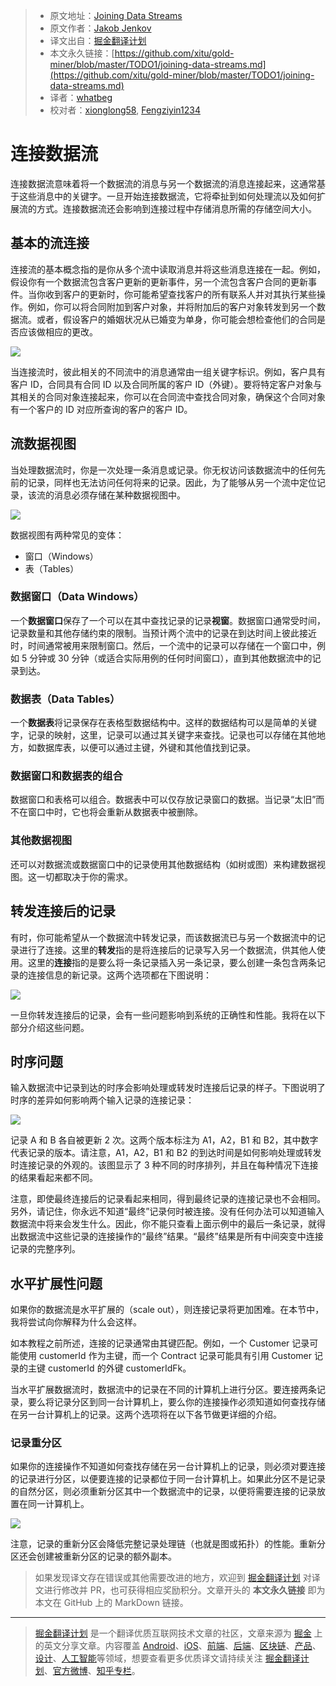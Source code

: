 > * 原文地址：[Joining Data Streams](http://tutorials.jenkov.com/data-streaming/joining-data-streams.html)
> * 原文作者：[Jakob Jenkov](https://twitter.com/#!/jjenkov)
> * 译文出自：[掘金翻译计划](https://github.com/xitu/gold-miner)
> * 本文永久链接：[https://github.com/xitu/gold-miner/blob/master/TODO1/joining-data-streams.md](https://github.com/xitu/gold-miner/blob/master/TODO1/joining-data-streams.md)
> * 译者：[whatbeg](https://github.com/whatbeg)
> * 校对者：[xionglong58](https://github.com/xionglong58), [Fengziyin1234 ](https://github.com/Fengziyin1234)

# 连接数据流

连接数据流意味着将一个数据流的消息与另一个数据流的消息连接起来，这通常基于这些消息中的关键字。一旦开始连接数据流，它将牵扯到如何处理流以及如何扩展流的方式。连接数据流还会影响到连接过程中存储消息所需的存储空间大小。

## 基本的流连接

连接流的基本概念指的是你从多个流中读取消息并将这些消息连接在一起。例如，假设你有一个数据流包含客户更新的更新事件，另一个流包含客户合同的更新事件。当你收到客户的更新时，你可能希望查找客户的所有联系人并对其执行某些操作。例如，你可以将合同附加到客户对象，并将附加后的客户对象转发到另一个数据流。或者，假设客户的婚姻状况从已婚变为单身，你可能会想检查他们的合同是否应该做相应的更改。

![](http://tutorials.jenkov.com/images/data-streaming/joining-data-streams-1.png)

当连接流时，彼此相关的不同流中的消息通常由一组关键字标识。例如，客户具有客户 ID，合同具有合同 ID 以及合同所属的客户 ID（外键）。要将特定客户对象与其相关的合同对象连接起来，你可以在合同流中查找合同对象，确保这个合同对象有一个客户的 ID 对应所查询的客户的客户 ID。

## 流数据视图

当处理数据流时，你是一次处理一条消息或记录。你无权访问该数据流中的任何先前的记录，同样也无法访问任何将来的记录。因此，为了能够从另一个流中定位记录，该流的消息必须存储在某种数据视图中。

![](http://tutorials.jenkov.com/images/data-streaming/joining-data-streams-2.png)

数据视图有两种常见的变体：

*   窗口（Windows）
*   表（Tables）

### 数据窗口（Data Windows）

一个**数据窗口**保存了一个可以在其中查找记录的记录**视窗**。数据窗口通常受时间，记录数量和其他存储约束的限制。当预计两个流中的记录在到达时间上彼此接近时，时间通常被用来限制窗口。然后，一个流中的记录可以存储在一个窗口中，例如 5 分钟或 30 分钟（或适合实际用例的任何时间窗口），直到其他数据流中的记录到达。

### 数据表（Data Tables）

一个**数据表**将记录保存在表格型数据结构中。这样的数据结构可以是简单的关键字，记录的映射，这里，记录可以通过其关键字来查找。记录也可以存储在其他地方，如数据库表，以便可以通过主键，外键和其他值找到记录。

### 数据窗口和数据表的组合

数据窗口和表格可以组合。数据表中可以仅存放记录窗口的数据。当记录“太旧”而不在窗口中时，它也将会重新从数据表中被删除。

### 其他数据视图

还可以对数据流或数据窗口中的记录使用其他数据结构（如树或图）来构建数据视图。这一切都取决于你的需求。

## 转发连接后的记录

有时，你可能希望从一个数据流中转发记录，而该数据流已与另一个数据流中的记录进行了连接。这里的**转发**指的是将连接后的记录写入另一个数据流，供其他人使用。这里的**连接**指的是要么将一条记录插入另一条记录，要么创建一条包含两条记录的连接信息的新记录。这两个选项都在下图说明：

![](http://tutorials.jenkov.com/images/data-streaming/joining-data-streams-3.png)

一旦你转发连接后的记录，会有一些问题影响到系统的正确性和性能。我将在以下部分介绍这些问题。

## 时序问题

输入数据流中记录到达的时序会影响处理或转发时连接后记录的样子。下图说明了时序的差异如何影响两个输入记录的连接记录：

![](http://tutorials.jenkov.com/images/data-streaming/joining-data-streams-4.png)

记录 A 和 B 各自被更新 2 次。这两个版本标注为 A1，A2，B1 和 B2，其中数字代表记录的版本。请注意，A1，A2，B1 和 B2 的到达时间是如何影响处理或转发时连接记录的外观的。该图显示了 3 种不同的时序排列，并且在每种情况下连接的结果看起来都不同。

注意，即使最终连接后的记录看起来相同，得到最终记录的连接记录也不会相同。另外，请记住，你永远不知道“最终”记录何时被连接。没有任何办法可以知道输入数据流中将来会发生什么。因此，你不能只查看上面示例中的最后一条记录，就得出数据流中这些记录的连接操作的“最终”结果。“最终”结果是所有中间突变中连接记录的完整序列。

## 水平扩展性问题

如果你的数据流是水平扩展的（scale out），则连接记录将更加困难。在本节中，我将尝试向你解释为什么会这样。

如本教程之前所述，连接的记录通常由其键匹配。例如，一个 Customer 记录可能使用 customerId 作为主键，而一个 Contract 记录可能具有引用 Customer 记录的主键 customerId 的外键 customerIdFk。

当水平扩展数据流时，数据流中的记录在不同的计算机上进行分区。要连接两条记录，要么将记录分区到同一台计算机上，要么你的连接操作必须知道如何查找存储在另一台计算机上的记录。这两个选项将在以下各节做更详细的介绍。

### 记录重分区

如果你的连接操作不知道如何查找存储在另一台计算机上的记录，则必须对要连接的记录进行分区，以便要连接的记录都位于同一台计算机上。如果此分区不是记录的自然分区，则必须重新分区其中一个数据流中的记录，以便将需要连接的记录放置在同一计算机上。

![](http://tutorials.jenkov.com/images/data-streaming/joining-data-streams-5.png)

注意，记录的重新分区会降低完整记录处理链（也就是图或拓扑）的性能。重新分区还会创建被重新分区的记录的额外副本。

> 如果发现译文存在错误或其他需要改进的地方，欢迎到 [掘金翻译计划](https://github.com/xitu/gold-miner) 对译文进行修改并 PR，也可获得相应奖励积分。文章开头的 **本文永久链接** 即为本文在 GitHub 上的 MarkDown 链接。

---

> [掘金翻译计划](https://github.com/xitu/gold-miner) 是一个翻译优质互联网技术文章的社区，文章来源为 [掘金](https://juejin.im) 上的英文分享文章。内容覆盖 [Android](https://github.com/xitu/gold-miner#android)、[iOS](https://github.com/xitu/gold-miner#ios)、[前端](https://github.com/xitu/gold-miner#前端)、[后端](https://github.com/xitu/gold-miner#后端)、[区块链](https://github.com/xitu/gold-miner#区块链)、[产品](https://github.com/xitu/gold-miner#产品)、[设计](https://github.com/xitu/gold-miner#设计)、[人工智能](https://github.com/xitu/gold-miner#人工智能)等领域，想要查看更多优质译文请持续关注 [掘金翻译计划](https://github.com/xitu/gold-miner)、[官方微博](http://weibo.com/juejinfanyi)、[知乎专栏](https://zhuanlan.zhihu.com/juejinfanyi)。
